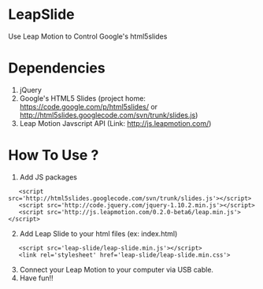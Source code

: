 LeapSlide
=========

Use Leap Motion to Control Google's html5slides

Dependencies
===============================

1. jQuery
2. Google's HTML5 Slides
   (project home: https://code.google.com/p/html5slides/ or http://html5slides.googlecode.com/svn/trunk/slides.js)
3. Leap Motion Javscript API
   (Link: http://js.leapmotion.com/)
   
   
How To Use ?
============

1. Add JS packages
```
   <script src='http://html5slides.googlecode.com/svn/trunk/slides.js'></script>
   <script src='http://code.jquery.com/jquery-1.10.2.min.js'></script>
   <script src='http://js.leapmotion.com/0.2.0-beta6/leap.min.js'></script>
```
2. Add Leap Slide to your html files (ex: index.html)
```
   <script src='leap-slide/leap-slide.min.js'></script>
   <link rel='stylesheet' href='leap-slide/leap-slide.min.css'>
```
3. Connect your Leap Motion to your computer via USB cable.
4. Have fun!!
